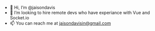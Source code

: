 - 👋 Hi, I’m @jaisondavis
- 👀 I’m looking to hire remote devs who have experiance with Vue and Socket.io
- 📫 You can reach me at jaisondavisin@gmail.com

<!---
jaisondavis/jaisondavis is a ✨ special ✨ repository because its `README.md` (this file) appears on your GitHub profile.
You can click the Preview link to take a look at your changes.
--->
